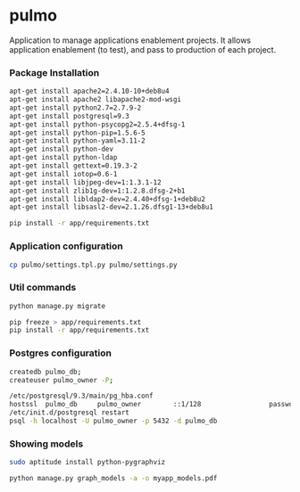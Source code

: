 # pulmo
Application to manage applications enablement projects. It allows application enablement (to test), and pass to production of each project.

### Package Installation
```bash
apt-get install apache2=2.4.10-10+deb8u4
apt-get install apache2 libapache2-mod-wsgi
apt-get install python2.7=2.7.9-2
apt-get install postgresql=9.3
apt-get install python-psycopg2=2.5.4+dfsg-1
apt-get install python-pip=1.5.6-5
apt-get install python-yaml=3.11-2
apt-get install python-dev
apt-get install python-ldap
apt-get install gettext=0.19.3-2
apt-get install iotop=0.6-1
apt-get install libjpeg-dev=1:1.3.1-12
apt-get install zlib1g-dev=1:1.2.8.dfsg-2+b1
apt-get install libldap2-dev=2.4.40+dfsg-1+deb8u2
apt-get install libsasl2-dev=2.1.26.dfsg1-13+deb8u1

pip install -r app/requirements.txt
```

### Application configuration
```bash
cp pulmo/settings.tpl.py pulmo/settings.py
```

### Util commands
```bash
python manage.py migrate

pip freeze > app/requirements.txt
pip install -r app/requirements.txt
```

### Postgres configuration
```bash
createdb pulmo_db;
createuser pulmo_owner -P;

/etc/postgresql/9.3/main/pg_hba.conf
hostssl  pulmo_db     pulmo_owner        ::1/128                 password
/etc/init.d/postgresql restart
psql -h localhost -U pulmo_owner -p 5432 -d pulmo_db
```

### Showing models
```bash
sudo aptitude install python-pygraphviz

python manage.py graph_models -a -o myapp_models.pdf
```

